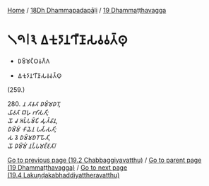 
[Home](/) / [18Dh Dhammapadapāḷi](...md) / [19 Dhammaṭṭhavagga](../18Dh/19.md)

# 𑁧𑁯𑁇𑁩 𑀏𑀓𑀼𑀤𑀸𑀦𑀔𑀻𑀡𑀸𑀲𑀯𑀯𑀢𑁆𑀣𑀼

* 𑀥𑀫𑁆𑀫𑀝𑁆𑀞𑀯𑀕𑁆𑀕

* 𑀏𑀓𑀼𑀤𑀸𑀦𑀔𑀻𑀡𑀸𑀲𑀯𑀯𑀢𑁆𑀣𑀼

(259.)

280\. _𑀦 𑀢𑀸𑀯𑀢𑀸 𑀥𑀫𑁆𑀫𑀥𑀭𑁄,_  
_𑀬𑀸𑀯𑀢𑀸 𑀩𑀳𑀼 𑀪𑀸𑀲𑀢𑀺;_  
_𑀬𑁄 𑀘 𑀅𑀧𑁆𑀧𑀫𑁆𑀧𑀺 𑀲𑀼𑀢𑁆𑀯𑀸𑀦,_  
_𑀥𑀫𑁆𑀫𑀁 𑀓𑀸𑀬𑁂𑀦 𑀧𑀲𑁆𑀲𑀢𑀺;_  
_𑀲 𑀯𑁂 𑀥𑀫𑁆𑀫𑀥𑀭𑁄 𑀳𑁄𑀢𑀺,_  
_𑀬𑁄 𑀥𑀫𑁆𑀫𑀁 𑀦𑀧𑁆𑀧𑀫𑀚𑁆𑀚𑀢𑀺𑁇_  


[Go to previous page (19.2 Chabbaggiyavatthu)](19.2.md) / [Go to parent page (19 Dhammaṭṭhavagga)](../18Dh/19.md) / [Go to next page (19.4 Lakuṇḍakabhaddiyattheravatthu)](19.4.md)


